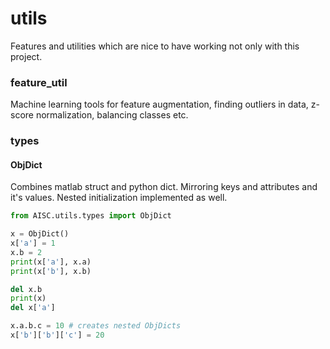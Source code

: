 # utils
Features and utilities which are nice to have working not only with this project.

### feature_util
Machine learning tools for feature augmentation, finding outliers in data, z-score normalization, balancing classes etc.

### types

#### ObjDict
Combines matlab struct and python dict. Mirroring keys and attributes and it's values.
Nested initialization implemented as well.

```python
from AISC.utils.types import ObjDict

x = ObjDict()
x['a'] = 1
x.b = 2
print(x['a'], x.a)
print(x['b'], x.b)

del x.b
print(x)
del x['a']

x.a.b.c = 10 # creates nested ObjDicts
x['b']['b']['c'] = 20

``` 



